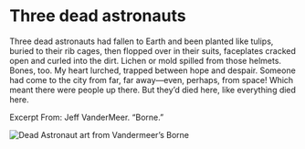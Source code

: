 # Three dead astronauts

Three dead astronauts had fallen to Earth and been planted like tulips, buried to their rib cages, then flopped over in their suits, faceplates cracked open and curled into the dirt. Lichen or mold spilled from those helmets. Bones, too. My heart lurched, trapped between hope and despair. Someone had come to the city from far, far away—even, perhaps, from space! Which meant there were people up there. But they’d died here, like everything died here.

Excerpt From: Jeff VanderMeer. “Borne.”

![Dead Astronaut art from Vandermeer’s Borne](https://i.pinimg.com/736x/1d/e5/a4/1de5a4c512e4a39af3f5e0595c0b053f.jpg)